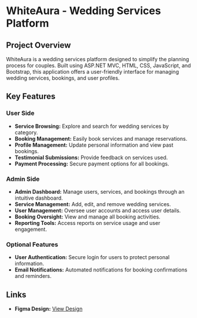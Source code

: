 # WhiteAura - Wedding Services Platform

## Project Overview

WhiteAura is a wedding services platform designed to simplify the planning process for couples. Built using ASP.NET MVC, HTML, CSS, JavaScript, and Bootstrap, this application offers a user-friendly interface for managing wedding services, bookings, and user profiles.

## Key Features

### User Side

- **Service Browsing:** Explore and search for wedding services by category.
- **Booking Management:** Easily book services and manage reservations.
- **Profile Management:** Update personal information and view past bookings.
- **Testimonial Submissions:** Provide feedback on services used.
- **Payment Processing:** Secure payment options for all bookings.

### Admin Side

- **Admin Dashboard:** Manage users, services, and bookings through an intuitive dashboard.
- **Service Management:** Add, edit, and remove wedding services.
- **User Management:** Oversee user accounts and access user details.
- **Booking Oversight:** View and manage all booking activities.
- **Reporting Tools:** Access reports on service usage and user engagement.

### Optional Features

- **User Authentication:** Secure login for users to protect personal information.
- **Email Notifications:** Automated notifications for booking confirmations and reminders.

## Links

- **Figma Design:** [View Design](https://www.figma.com/design/97eMfnVqvm0baD3QfygaHn/WhiteAura?node-id=0-1&node-type=canvas&t=SJDBtvs2tlznZvqx-0)
